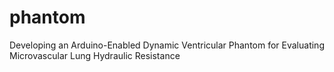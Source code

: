 # phantom
Developing an Arduino-Enabled Dynamic Ventricular Phantom for Evaluating Microvascular Lung Hydraulic Resistance
